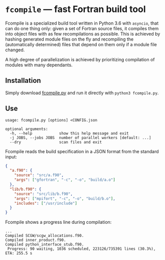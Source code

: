 # `fcompile` — fast Fortran build tool

Fcompile is a specialized build tool written in Python 3.6 with `asyncio`, that can do one thing only: given a set of Fortran source files, it compiles them into object files with as few recompilations as possible. This is achieved by hashing generated module files on the fly and recompiling the (automatically determined) files that depend on them only if a module file changed.

A high degree of parallelization is achieved by prioritizing compilation of modules with many dependants.

## Installation

Simply download [fcompile.py](https://raw.githubusercontent.com/azag0/fcompile/master/fcompile/fcompile.py) and run it directly with `python3 fcompile.py`.

## Use

```
usage: fcompile.py [options] <CONFIG.json

optional arguments:
  -h, --help            show this help message and exit
  -j JOBS, --jobs JOBS  number of parallel workers [default: ...]
  --dry                 scan files and exit
```

Fcompile reads the build specification in a JSON format from the standard input:

```json
{
  "a.f90": {
    "source": "src/a.f90",
    "args": ["gfortran", "-c", "-o", "build/a.o"]
  },
  "lib/b.f90": {
    "source": "src/lib/b.f90",
    "args": ["mpifort", "-c", "-o", "build/b.o"],
    "includes": ["/usr/include"]
  }
}
```

Fcompile shows a progress line during compilation:

```
...
Compiled SCGW/scgw_allocations.f90.
Compiled inner_product.f90.
Compiled python_interface_stub.f90.
 Progress: 90 waiting, 1036 scheduled, 223126/735391 lines (30.3%), ETA: 255.5 s
```
